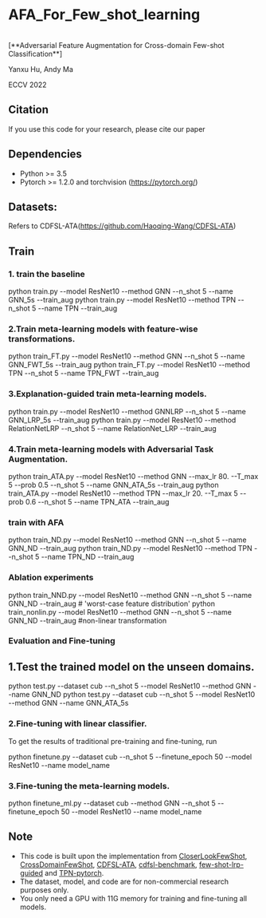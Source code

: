 # AFA_For_Few_shot_learning

<br>
[**Adversarial Feature Augmentation for Cross-domain Few-shot Classification**]
<br>

Yanxu Hu, Andy Ma

ECCV 2022

## Citation
If you use this code for your research, please cite our paper

## Dependencies
* Python >= 3.5
* Pytorch >= 1.2.0 and torchvision (https://pytorch.org/)

## Datasets:
Refers to CDFSL-ATA(https://github.com/Haoqing-Wang/CDFSL-ATA)

## Train
### 1. train the baseline

  python train.py --model ResNet10 --method GNN --n_shot 5 --name GNN_5s --train_aug
  python train.py --model ResNet10 --method TPN --n_shot 5 --name TPN --train_aug


### 2.Train meta-learning models with feature-wise transformations.

  python train_FT.py --model ResNet10 --method GNN --n_shot 5 --name GNN_FWT_5s --train_aug
  python train_FT.py --model ResNet10 --method TPN --n_shot 5 --name TPN_FWT --train_aug

### 3.Explanation-guided train meta-learning models.


  python train.py --model ResNet10 --method GNNLRP --n_shot 5 --name GNN_LRP_5s --train_aug
  python train.py --model ResNet10 --method RelationNetLRP --n_shot 5 --name RelationNet_LRP --train_aug


### 4.Train meta-learning models with Adversarial Task Augmentation.

  python train_ATA.py --model ResNet10 --method GNN --max_lr 80. --T_max 5 --prob 0.5 --n_shot 5 --name GNN_ATA_5s --train_aug
  python train_ATA.py --model ResNet10 --method TPN --max_lr 20. --T_max 5 --prob 0.6 --n_shot 5 --name TPN_ATA --train_aug

### train with AFA

  python train_ND.py --model ResNet10 --method GNN --n_shot 5 --name GNN_ND --train_aug
  python train_ND.py --model ResNet10 --method TPN --n_shot 5 --name TPN_ND --train_aug

### Ablation experiments

  python train_NND.py --model ResNet10 --method GNN --n_shot 5 --name GNN_ND --train_aug # 'worst-case feature distribution'
  python train_nonlin.py --model ResNet10 --method GNN --n_shot 5 --name GNN_ND --train_aug #non-linear transformation


### Evaluation and Fine-tuning

## 1.Test the trained model on the unseen domains.

  python test.py --dataset cub --n_shot 5 --model ResNet10 --method GNN --name GNN_ND
  python test.py --dataset cub --n_shot 5 --model ResNet10 --method GNN --name GNN_ATA_5s


### 2.Fine-tuning with linear classifier.
To get the results of traditional pre-training and fine-tuning, run

  python finetune.py --dataset cub --n_shot 5 --finetune_epoch 50 --model ResNet10 --name model_name


### 3.Fine-tuning the meta-learning models.

  python finetune_ml.py --dataset cub --method GNN --n_shot 5 --finetune_epoch 50 --model ResNet10 --name model_name


## Note

- This code is built upon the implementation from [CloserLookFewShot](https://github.com/wyharveychen/CloserLookFewShot), [CrossDomainFewShot](https://github.com/hytseng0509/CrossDomainFewShot), [CDFSL-ATA](https://github.com/Haoqing-Wang/CDFSL-ATA), [cdfsl-benchmark](https://github.com/IBM/cdfsl-benchmark), [few-shot-lrp-guided](https://github.com/SunJiamei/few-shot-lrp-guided) and [TPN-pytorch](https://github.com/csyanbin/TPN-pytorch).
- The dataset, model, and code are for non-commercial research purposes only.
- You only need a GPU with 11G memory for training and fine-tuning all models.
